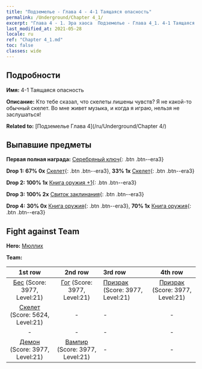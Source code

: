 ```yaml
---
title: "Подземелье - Глава 4 - 4-1 Таящаяся опасность"
permalink: /Underground/Chapter 4_1/
excerpt: "Глава 4 - 1. Эра хаоса  Подземелье - Глава 4_1. 4-1 Таящаяся опасность"
last_modified_at: 2021-05-28
locale: ru
ref: "Chapter 4_1.md"
toc: false
classes: wide
---
```


## Подробности

 **Имя:** 4-1 Таящаяся опасность

 **Описание:** Кто тебе сказал, что скелеты лишены чувств? Я не какой-то обычный скелет. Во мне живет музыка, и когда я играю, нельзя не заслушаться!

 **Related to:** [Подземелье Глава 4](/ru/Underground/Chapter 4/)

## Выпавшие предметы

 **Первая полная награда:** [Серебряный ключ](/ItemsRU/con_693/){: .btn .btn--era3}

 **Drop 1:** **67% 0x** [Скелет](/ItemsRU/unt_208/){: .btn .btn--era3}, **33% 1x** [Скелет](/ItemsRU/unt_208/){: .btn .btn--era3}

 **Drop 2:** **100% 1x** [Книга оружия +1](/ItemsRU/mat_25/){: .btn .btn--era3}

 **Drop 3:** **100% 2x** [Свиток заклинания](/ItemsRU/con_694/){: .btn .btn--era3}

 **Drop 4:** **30% 0x** [Книга оружия](/ItemsRU/mat_18/){: .btn .btn--era3}, **70% 1x** [Книга оружия](/ItemsRU/mat_18/){: .btn .btn--era3}


## Fight against Team
 **Hero:** [Мюллих](/ru/heroes/Mullich/)

 **Team:**


  | 1st row | 2nd row | 3rd row | 4th row |
  |:----:|:----:|:----|:----:|
  | [Бес](/ru/units/Imp/) (Score: 3977, Level:21)  | [Гог](/ru/units/Gog/) (Score: 3977, Level:21)  | [Призрак](/ru/units/Wight/) (Score: 3977, Level:21)  | [Призрак](/ru/units/Wight/) (Score: 3977, Level:21)  |
  | [Скелет](/ru/units/Skeleton/) (Score: 5624, Level:21)  | - | - | - |
  | - | - | - | - |
  | [Демон](/ru/units/Demon/) (Score: 3977, Level:21)  | [Вампир](/ru/units/Vampire/) (Score: 3977, Level:21)  | - | - |


